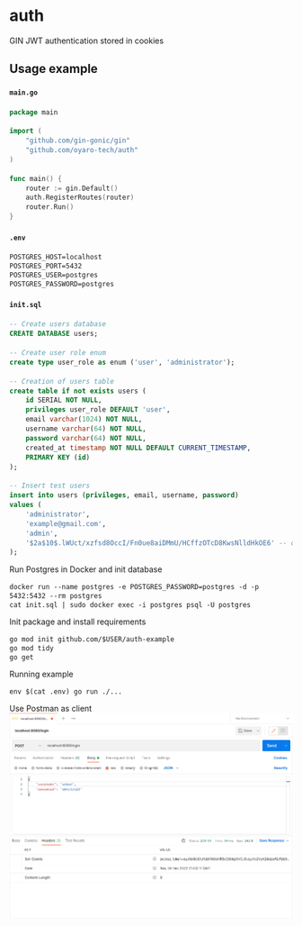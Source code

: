 # auth
GIN JWT authentication stored in cookies

## Usage example

#### `main.go`
```go
package main

import (
	"github.com/gin-gonic/gin"
	"github.com/oyaro-tech/auth"
)

func main() {
	router := gin.Default()
	auth.RegisterRoutes(router)
	router.Run()
}
```

#### `.env`
```
POSTGRES_HOST=localhost
POSTGRES_PORT=5432
POSTGRES_USER=postgres
POSTGRES_PASSWORD=postgres
```

#### `init.sql`
```sql
-- Create users database
CREATE DATABASE users;

-- Create user role enum
create type user_role as enum ('user', 'administrator');

-- Creation of users table
create table if not exists users (
    id SERIAL NOT NULL,
    privileges user_role DEFAULT 'user',
    email varchar(1024) NOT NULL,
    username varchar(64) NOT NULL,
    password varchar(64) NOT NULL,
    created_at timestamp NOT NULL DEFAULT CURRENT_TIMESTAMP,
    PRIMARY KEY (id)
);

-- Insert test users
insert into users (privileges, email, username, password)
values (
    'administrator',
    'example@gmail.com',
    'admin',
    '$2a$10$.lWUct/xzfsd8OccI/Fn0ue8aiDMmU/HCffzOTcD8KwsNlldHkOE6' -- qwerty123
);
```

Run Postgres in Docker and init database
```
docker run --name postgres -e POSTGRES_PASSWORD=postgres -d -p 5432:5432 --rm postgres
cat init.sql | sudo docker exec -i postgres psql -U postgres
```

Init package and install requirements
```
go mod init github.com/$USER/auth-example
go mod tidy
go get
```

Running example
```
env $(cat .env) go run ./...
```

Use Postman as client
![Postman output](https://github.com/oyaro-tech/auth/blob/main/example/postman-output.png)
